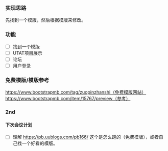 ### 实现思路
先找到一个模版，然后根据模版来修改。

### 功能
- [ ] 找到一个模版
- [ ] UTAT项目展示
- [ ] 论坛
- [ ] 用户登录

### 免费模版/模版参考
https://www.bootstrapmb.com/tag/zuopinzhanshi（免费模版网站）
https://www.bootstrapmb.com/item/15767/preview（参考）


### 2nd
#### 下次会议计划
- [ ] 理解 https://pb.uublogs.com/pb166/ 这个是怎么跑的（免费模版），或者自己找一个好看的模版。
